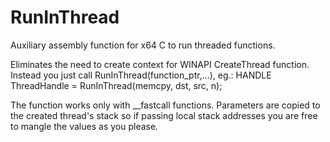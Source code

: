 # RunInThread
Auxiliary assembly function for x64 C to run threaded functions.

Eliminates the need to create context for WINAPI CreateThread function. Instead you just call RunInThread(function_ptr,...), 
eg.: HANDLE ThreadHandle = RunInThread(memcpy, dst, src, n);

The function works only with __fastcall functions. Parameters are copied to the created thread's stack so if passing local stack addresses
you are free to mangle the values as you please.
